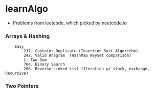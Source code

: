 # learnAlgo
- Problems from leetcode, which picked by neetcode.io
### Arrays & Hashing

```
    Easy
        217. Contains Duplicate (Insertion Sort Algorithm)
        242. Valid Anagram  (HashMap KeySet comparison)
        1. Two Sum
        704. Binary Search
        206. Reverse Linked List (Iteration w/ stack, exchange, Recursive)
``` 

### Two Pointers
```

```